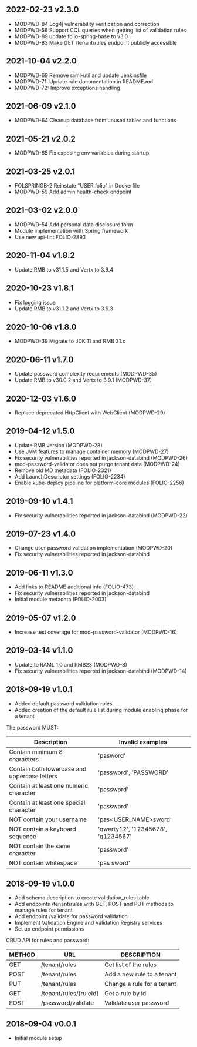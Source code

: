 ## 2022-02-23 v2.3.0
 * MODPWD-84 Log4j vulnerability verification and correction
 * MODPWD-56 Support CQL queries when getting list of validation rules
 * MODPWD-89 update folio-spring-base to v3.0
 * MODPWD-83 Make GET /tenant/rules endpoint publicly accessible

## 2021-10-04 v2.2.0
 * MODPWD-69 Remove raml-util and update Jenkinsfile
 * MODPWD-71: Update rule documentation in README.md
 * MODPWD-72: Improve exceptions handling

## 2021-06-09 v2.1.0
 * MODPWD-64 Cleanup database from unused tables and functions

## 2021-05-21 v2.0.2
 * MODPWD-65 Fix exposing env variables during startup

## 2021-03-25 v2.0.1
 * FOLSPRINGB-2 Reinstate "USER folio" in Dockerfile
 * MODPWD-59 Add admin health-check endpoint

## 2021-03-02 v2.0.0
 * MODPWD-54 Add personal data disclosure form
 * Module implementation with Spring framework
 * Use new api-lint FOLIO-2893

## 2020-11-04 v1.8.2
 * Update RMB to v31.1.5 and Vertx to 3.9.4

## 2020-10-23 v1.8.1
 * Fix logging issue
 * Update RMB to v31.1.2 and Vertx to 3.9.3

## 2020-10-06 v1.8.0
 * MODPWD-39 Migrate to JDK 11 and RMB 31.x

## 2020-06-11 v1.7.0
 * Update password complexity requirements (MODPWD-35)
 * Update RMB to v30.0.2 and Vertx to 3.9.1 (MODPWD-37)

## 2020-12-03 v1.6.0
 * Replace deprecated HttpClient with WebClient (MODPWD-29)

## 2019-04-12 v1.5.0
 * Update RMB version (MODPWD-28)
 * Use JVM features to manage container memory (MODPWD-27)
 * Fix security vulnerabilities reported in jackson-databind (MODPWD-26)
 * mod-password-validator does not purge tenant data (MODPWD-24)
 * Remove old MD metadata (FOLIO-2321)
 * Add LaunchDescriptor settings (FOLIO-2234)
 * Enable kube-deploy pipeline for platform-core modules (FOLIO-2256)

## 2019-09-10 v1.4.1
 * Fix security vulnerabilities reported in jackson-databind (MODPWD-22)

## 2019-07-23 v1.4.0
 * Change user password validation implementation (MODPWD-20)
 * Fix security vulnerabilities reported in jackson-databind

## 2019-06-11 v1.3.0
 * Add links to README additional info (FOLIO-473)
 * Fix security vulnerabilities reported in jackson-databind
 * Initial module metadata (FOLIO-2003)

## 2019-05-07 v1.2.0
 * Increase test coverage for mod-password-validator (MODPWD-16)

## 2019-03-14 v1.1.0
 * Update to RAML 1.0 and RMB23 (MODPWD-8)
 * Fix security vulnerabilities reported in jackson-databind (MODPWD-14)
 
 ## 2018-09-19 v1.0.1
 * Added default password validation rules
 * Added creation of the default rule list during module enabling phase for a tenant

 The password MUST:

|    Description                                 |  Invalid examples                 |
|------------------------------------------------|-----------------------------------|
| Contain minimum 8 characters                   | 'pasword'                         |
| Contain both lowercase and uppercase letters   | 'password', 'PASSWORD'            |
| Contain at least one numeric character         | 'password'                        |
| Contain at least one special character         | 'password'                        |
| NOT contain your username                      | 'pas<USER_NAME>sword'             |
| NOT contain a keyboard sequence                | 'qwerty12', '12345678', 'q1234567'|
| NOT contain the same character                 | 'password'                        |
| NOT contain whitespace                         | 'pas sword'                       |
## 2018-09-19 v1.0.0
 * Add schema description to create validation_rules table
 * Add endpoints /tenant/rules with GET, POST and PUT methods to manage rules for tenant
 * Add endpoint /validate for password validation
 * Implement Validation Engine and Validation Registry services
 * Set up endpoint permissions

 CRUD API for rules and password:

 | METHOD |             URL               | DESCRIPTION                                        |
 |--------|-------------------------------|----------------------------------------------------|
 | GET    | /tenant/rules                 | Get list of the rules                              |
 | POST   | /tenant/rules                 | Add a new rule to a tenant                         |
 | PUT    | /tenant/rules                 | Change a rule for a tenant                         |
 | GET    | /tenant/rules/{ruleId}        | Get a rule by id                                   |
 | POST   | /password/validate            | Validate user password                             |

## 2018-09-04 v0.0.1
 * Initial module setup
